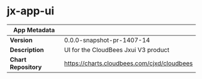 # jx-app-ui

|App Metadata||
|---|---|
| **Version** | 0.0.0-snapshot-pr-1407-14 |
| **Description** | UI for the CloudBees Jxui V3 product |
| **Chart Repository** | https://charts.cloudbees.com/cjxd/cloudbees |
